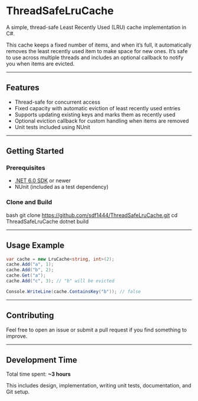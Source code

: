 # ThreadSafeLruCache

A simple, thread-safe Least Recently Used (LRU) cache implementation in C#.

This cache keeps a fixed number of items, and when it’s full, it automatically removes the least recently used item to make space for new ones. It’s safe to use across multiple threads and includes an optional callback to notify you when items are evicted.

---

## Features

- Thread-safe for concurrent access  
- Fixed capacity with automatic eviction of least recently used entries  
- Supports updating existing keys and marks them as recently used  
- Optional eviction callback for custom handling when items are removed  
- Unit tests included using NUnit

---

## Getting Started

### Prerequisites

- [.NET 6.0 SDK](https://dotnet.microsoft.com/download) or newer  
- NUnit (included as a test dependency)

### Clone and Build

bash
git clone https://github.com/sdf1444/ThreadSafeLruCache.git
cd ThreadSafeLruCache
dotnet build

---

## Usage Example

```csharp
var cache = new LruCache<string, int>(2);
cache.Add("a", 1);
cache.Add("b", 2);
cache.Get("a");
cache.Add("c", 3); // "b" will be evicted

Console.WriteLine(cache.ContainsKey("b")); // false
```

---

## Contributing

Feel free to open an issue or submit a pull request if you find something to improve.

---

## Development Time

Total time spent: **~3 hours**

This includes design, implementation, writing unit tests, documentation, and Git setup.

